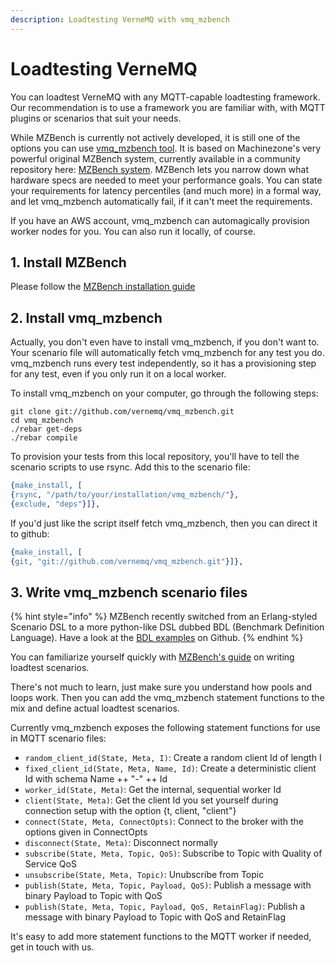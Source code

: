 ```yaml
---
description: Loadtesting VerneMQ with vmq_mzbench
---
```


# Loadtesting VerneMQ

You can loadtest VerneMQ with any MQTT-capable loadtesting framework. Our recommendation is to use a framework you are familiar with, with MQTT plugins or scenarios that suit your needs.

While MZBench is currently not actively developed, it is still one of the options you can use [vmq\_mzbench tool](https://github.com/vernemq/vmq_mzbench). It is based on Machinezone's very powerful original MZBench system, currently available in a community repository here: [MZBench system](https://github.com/mzbench/mzbench). MZBench lets you narrow down what hardware specs are needed to meet your performance goals. You can state your requirements for latency percentiles \(and much more\) in a formal way, and let vmq\_mzbench automatically fail, if it can't meet the requirements.

If you have an AWS account, vmq\_mzbench can automagically provision worker nodes for you. You can also run it locally, of course.

## 1. Install MZBench

Please follow the [MZBench installation guide](https://mzbench.github.com/mzbench/#installation)

## 2. Install vmq\_mzbench

Actually, you don't even have to install vmq\_mzbench, if you don't want to. Your scenario file will automatically fetch vmq\_mzbench for any test you do. vmq\_mzbench runs every test independently, so it has a provisioning step for any test, even if you only run it on a local worker.

To install vmq\_mzbench on your computer, go through the following steps:

```text
git clone git://github.com/vernemq/vmq_mzbench.git
cd vmq_mzbench
./rebar get-deps
./rebar compile
```

To provision your tests from this local repository, you'll have to tell the scenario scripts to use rsync. Add this to the scenario file:

```erlang
{make_install, [
{rsync, "/path/to/your/installation/vmq_mzbench/"},
{exclude, "deps"}]},
```

If you'd just like the script itself fetch vmq\_mzbench, then you can direct it to github:

```erlang
{make_install, [
{git, "git://github.com/vernemq/vmq_mzbench.git"}]},
```

## 3. Write vmq\_mzbench scenario files

{% hint style="info" %}
MZBench recently switched from an Erlang-styled Scenario DSL to a more python-like DSL dubbed BDL \(Benchmark Definition Language\). Have a look at the [BDL examples](https://github.com/mzbench/mzbench/tree/master/examples.bdl) on Github.
{% endhint %}

You can familiarize yourself quickly with [MZBench's guide](https://mzbench.github.io/mzbench/scenarios/spec/) on writing loadtest scenarios.

There's not much to learn, just make sure you understand how pools and loops work. Then you can add the vmq\_mzbench statement functions to the mix and define actual loadtest scenarios.

Currently vmq\_mzbench exposes the following statement functions for use in MQTT scenario files:

* `random_client_id(State, Meta, I)`: Create a random client Id of length I
* `fixed_client_id(State, Meta, Name, Id)`: Create a deterministic client Id with schema Name ++ "-" ++ Id
* `worker_id(State, Meta)`: Get the internal, sequential worker Id
* `client(State, Meta)`: Get the client Id you set yourself during connection setup with the option {t, client, "client"}
* `connect(State, Meta, ConnectOpts)`: Connect to the broker with the options given in ConnectOpts
* `disconnect(State, Meta)`: Disconnect normally
* `subscribe(State, Meta, Topic, QoS)`: Subscribe to Topic with Quality of Service QoS
* `unsubscribe(State, Meta, Topic)`: Unubscribe from Topic
* `publish(State, Meta, Topic, Payload, QoS)`: Publish a message with binary Payload to Topic with QoS
* `publish(State, Meta, Topic, Payload, QoS, RetainFlag)`: Publish a message with binary Payload to Topic with QoS and RetainFlag

It's easy to add more statement functions to the MQTT worker if needed, get in touch with us.

